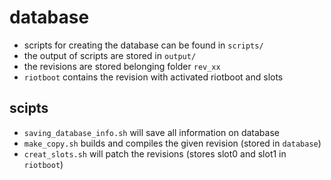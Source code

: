 # database

- scripts for creating the database can be found in `scripts/`
- the output of scripts are stored in `output/`
- the revisions are stored belonging folder `rev_xx`
- `riotboot` contains the revision with activated riotboot and slots

## scipts

- `saving_database_info.sh` will save all information on database
- `make_copy.sh` builds and compiles the given revision (stored in `database`)
- `creat_slots.sh` will patch the revisions (stores slot0 and slot1 in `riotboot`)
